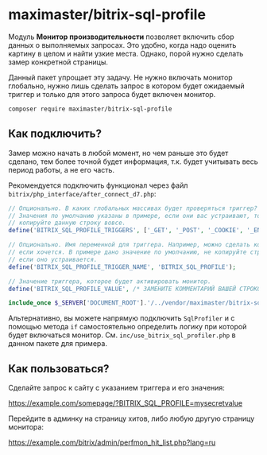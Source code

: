 # maximaster/bitrix-sql-profile

Модуль **Монитор производительности** позволяет включить сбор данных о
выполняемых запросах. Это удобно, когда надо оценить картину в целом и найти
узкие места. Однако, порой нужно сделать замер конкретной страницы.

Данный пакет упрощает эту задачу. Не нужно включать монитор глобально, нужно
лишь сделать запрос в котором будет ожидаемый триггер и только для этого запроса
будет включен монитор.

```bash
composer require maximaster/bitrix-sql-profile
```

## Как подключить?

Замер можно начать в любой момент, но чем раньше это будет сделано, тем более
точной будет информация, т.к. будет учитывать весь период работы, а не его
часть.

Рекомендуется подключить функционал через файл
`bitrix/php_interface/after_connect_d7.php`:

```php
// Опционально. В каких глобальных массивах будет проверяться триггер?
// Значения по умолчанию указаны в примере, если они вас устраивают, тогда не
// копируйте данную строку вовсе.
define('BITRIX_SQL_PROFILE_TRIGGERS', ['_GET', '_POST', '_COOKIE', '_ENV']);

// Опционально. Имя переменной для триггера. Например, можно сделать короче,
// если хочется. В примере дано значение по умолчанию, не копируйте строку,
// если оно устраивается.
define('BITRIX_SQL_PROFILE_TRIGGER_NAME', 'BITRIX_SQL_PROFILE');

// Значение триггера, которое будет активировать монитор.
define('BITRIX_SQL_PROFILE_VALUE', /* ЗАМЕНИТЕ КОММЕНТАРИЙ ВАШЕЙ СТРОКОЙ! */);

include_once $_SERVER['DOCUMENT_ROOT'].'/../vendor/maximaster/bitrix-sql-profile/inc/use_bitrix_sql_profiler.php';
```

Альтернативно, вы можете напрямую подключить `SqlProfiler` и с помощью метода
`if` самостоятельно определить логику при которой будет включаться монитор. См.
`inc/use_bitrix_sql_profiler.php` в данном пакете для примера.

## Как пользоваться?

Сделайте запрос к сайту с указанием триггера и его значения:

https://example.com/somepage/?BITRIX_SQL_PROFILE=mysecretvalue

Перейдите в админку на страницу хитов, либо любую другую страницу монитора:

https://example.com/bitrix/admin/perfmon_hit_list.php?lang=ru
